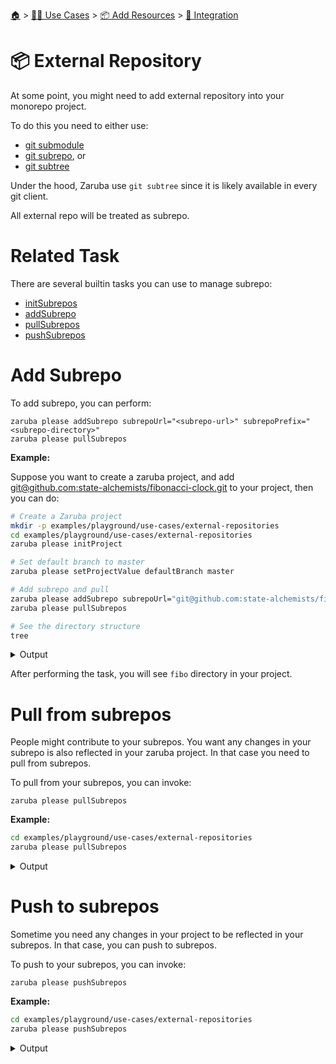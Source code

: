 <!--startTocHeader-->
[🏠](../../../README.md) > [👷🏽 Use Cases](../../README.md) > [📦 Add Resources](../README.md) > [🧩 Integration](README.md)
# 📦 External Repository
<!--endTocHeader-->


At some point, you might need to add external repository into your monorepo project.

To do this you need to either use:

* [git submodule](https://git-scm.com/book/en/v2/Git-Tools-Submodules)
* [git subrepo](https://github.com/ingydotnet/git-subrepo), or
* [git subtree](https://www.atlassian.com/git/tutorials/git-subtree)

Under the hood, Zaruba use `git subtree` since it is likely available in every git client.

All external repo will be treated as subrepo.

# Related Task

There are several builtin tasks you can use to manage subrepo:

* [initSubrepos](../../../core-tasks/initSubrepos.md)
* [addSubrepo](../../../core-tasks/addSubrepo.md)
* [pullSubrepos](../../../core-tasks/pullSubrepos.md)
* [pushSubrepos](../../../core-tasks/pushSubrepos.md)


# Add Subrepo

To add subrepo, you can perform:

```
zaruba please addSubrepo subrepoUrl="<subrepo-url>" subrepoPrefix="<subrepo-directory>" 
zaruba please pullSubrepos 

```

__Example:__

Suppose you want to create a zaruba project, and add [git@github.com:state-alchemists/fibonacci-clock.git](https://github.com/state-alchemists/fibonacci-clock) to your project, then you can do:

<!--startCode-->
```bash
# Create a Zaruba project
mkdir -p examples/playground/use-cases/external-repositories
cd examples/playground/use-cases/external-repositories
zaruba please initProject

# Set default branch to master
zaruba please setProjectValue defaultBranch master

# Add subrepo and pull
zaruba please addSubrepo subrepoUrl="git@github.com:state-alchemists/fibonacci-clock.git" subrepoPrefix="fibo" 
zaruba please pullSubrepos 

# See the directory structure
tree
```
 
<details>
<summary>Output</summary>
 
```````
💀 🔎 Job Starting...
         Elapsed Time: 1.198µs
         Current Time: 07:56:11
💀 🏁 Run 🚧 'initProject' command on /home/gofrendi/zaruba/docs/examples/playground/use-cases/external-repositories
💀    🚀 initProject          🚧 07:56:11.615 Initialized empty Git repository in /home/gofrendi/zaruba/docs/examples/playground/use-cases/external-repositories/.git/
💀    🚀 initProject          🚧 07:56:11.621 🎉🎉🎉
💀    🚀 initProject          🚧 07:56:11.621 Project created
💀 🎉 Successfully running 🚧 'initProject' command
💀 🔎 Job Running...
         Elapsed Time: 123.517928ms
         Current Time: 07:56:11
💀 🎉 🎉🎉🎉🎉🎉🎉🎉🎉🎉🎉🎉
💀 🎉 Job Complete!!! 🎉🎉🎉
💀 🔥 Terminating
💀 🔎 Job Ended...
         Elapsed Time: 324.375746ms
         Current Time: 07:56:11
zaruba please initProject  
zaruba please setProjectValue defaultBranch master -e '/home/gofrendi/zaruba/docs/examples/playground/use-cases/external-repositories/.env' -v '/home/gofrendi/zaruba/docs/examples/playground/use-cases/external-repositories/default.values.yaml'
🔥 Command   : zaruba please
🔥 Arguments : ["setProjectValue","defaultBranch","master"]
🔥 Stderr    : value of input variable 'variableName' does not match '^.+$': 
💀 🔎 Job Starting...
         Elapsed Time: 1.518µs
         Current Time: 07:56:12
💀 🏁 Run 🔎 'zrbIsProject' command on /home/gofrendi/zaruba/docs/examples/playground/use-cases/external-repositories
💀    🚀 zrbIsProject         🔎 07:56:12.549 Current directory is a valid zaruba project
💀 🎉 Successfully running 🔎 'zrbIsProject' command
💀 🏁 Run 🥂 'addSubrepo' command on /home/gofrendi/zaruba/docs/examples/playground/use-cases/external-repositories
💀    🚀 addSubrepo           🥂 07:56:12.673 🎉🎉🎉
💀    🚀 addSubrepo           🥂 07:56:12.673 Subrepo fibo has been added
💀 🎉 Successfully running 🥂 'addSubrepo' command
💀 🔎 Job Running...
         Elapsed Time: 235.580681ms
         Current Time: 07:56:12
💀 🎉 🎉🎉🎉🎉🎉🎉🎉🎉🎉🎉🎉
💀 🎉 Job Complete!!! 🎉🎉🎉
💀 🔥 Terminating
💀 🔎 Job Ended...
         Elapsed Time: 436.407803ms
         Current Time: 07:56:12
zaruba please addSubrepo -e '/home/gofrendi/zaruba/docs/examples/playground/use-cases/external-repositories/.env' -v 'subrepoUrl=git@github.com:state-alchemists/fibonacci-clock.git' -v 'subrepoPrefix=fibo' -v '/home/gofrendi/zaruba/docs/examples/playground/use-cases/external-repositories/default.values.yaml'
💀 🔎 Job Starting...
         Elapsed Time: 1.538µs
         Current Time: 07:56:13
💀 🏁 Run 🔎 'zrbIsProject' command on /home/gofrendi/zaruba/docs/examples/playground/use-cases/external-repositories
💀 🏁 Run 🔍 'zrbIsValidSubrepos' command on /home/gofrendi/zaruba/docs/examples/playground/use-cases/external-repositories
💀    🚀 zrbIsProject         🔎 07:56:13.252 Current directory is a valid zaruba project
💀    🚀 zrbIsValidSubrepos   🔍 07:56:13.253 All Subrepos are valid
💀 🎉 Successfully running 🔎 'zrbIsProject' command
💀 🎉 Successfully running 🔍 'zrbIsValidSubrepos' command
💀 🏁 Run 📦 'initSubrepos' command on /home/gofrendi/zaruba/docs/examples/playground/use-cases/external-repositories
💀    🚀 initSubrepos         📦 07:56:13.515 fibo origin is not exist
💀    🚀 initSubrepos         📦 07:56:13.525 [master (root-commit) ea458f6] 💀 Save works before pulling from git@github.com:state-alchemists/fibonacci-clock.git
💀    🚀 initSubrepos         📦 07:56:13.525  3 files changed, 92 insertions(+)
💀    🚀 initSubrepos         📦 07:56:13.525  create mode 100644 .gitignore
💀    🚀 initSubrepos         📦 07:56:13.525  create mode 100644 default.values.yaml
💀    🚀 initSubrepos         📦 07:56:13.525  create mode 100644 index.zaruba.yaml
💀    🚀 initSubrepos         📦 07:56:13.551 git fetch fibo master
💀 🔥 🚀 initSubrepos         📦 07:56:16.98  warning: no common commits
💀 🔥 🚀 initSubrepos         📦 07:56:17.409 From github.com:state-alchemists/fibonacci-clock
💀 🔥 🚀 initSubrepos         📦 07:56:17.409  * branch            master     -> FETCH_HEAD
💀 🔥 🚀 initSubrepos         📦 07:56:17.409  * [new branch]      master     -> fibo/master
💀 🔥 🚀 initSubrepos         📦 07:56:17.433 Added dir 'fibo'
💀 🔥 🚀 initSubrepos         📦 07:56:20.402 From github.com:state-alchemists/fibonacci-clock
💀 🔥 🚀 initSubrepos         📦 07:56:20.402  * branch            master     -> FETCH_HEAD
💀 🔥 🚀 initSubrepos         📦 07:56:23.591 From github.com:state-alchemists/fibonacci-clock
💀 🔥 🚀 initSubrepos         📦 07:56:23.591  * branch            master     -> FETCH_HEAD
💀    🚀 initSubrepos         📦 07:56:23.9   Already up to date.
💀    🚀 initSubrepos         📦 07:56:23.9   🎉🎉🎉
💀    🚀 initSubrepos         📦 07:56:23.9   Subrepos Initialized
💀 🎉 Successfully running 📦 'initSubrepos' command
💀 🏁 Run 🔽 'pullSubrepos' command on /home/gofrendi/zaruba/docs/examples/playground/use-cases/external-repositories
💀    🚀 pullSubrepos         🔽 07:56:24.025 On branch master
💀    🚀 pullSubrepos         🔽 07:56:24.025 nothing to commit, working tree clean
💀 🔥 🚀 pullSubrepos         🔽 07:56:26.902 From github.com:state-alchemists/fibonacci-clock
💀 🔥 🚀 pullSubrepos         🔽 07:56:26.902  * branch            master     -> FETCH_HEAD
💀    🚀 pullSubrepos         🔽 07:56:27.198 Already up to date.
💀    🚀 pullSubrepos         🔽 07:56:27.199 🎉🎉🎉
💀    🚀 pullSubrepos         🔽 07:56:27.199 Subrepos pulled
💀 🎉 Successfully running 🔽 'pullSubrepos' command
💀 🔎 Job Running...
         Elapsed Time: 14.057355553s
         Current Time: 07:56:27
💀 🎉 🎉🎉🎉🎉🎉🎉🎉🎉🎉🎉🎉
💀 🎉 Job Complete!!! 🎉🎉🎉
💀 🔥 Terminating
💀 🔎 Job Ended...
         Elapsed Time: 14.258684031s
         Current Time: 07:56:27
zaruba please pullSubrepos -e '/home/gofrendi/zaruba/docs/examples/playground/use-cases/external-repositories/.env' -v '/home/gofrendi/zaruba/docs/examples/playground/use-cases/external-repositories/default.values.yaml'
.
├── default.values.yaml
├── fibo
│   ├── Dockerfile
│   ├── README.md
│   ├── bootstrap.unity.css
│   ├── index.css
│   ├── index.html
│   ├── index.js
│   ├── jquery.js
│   ├── sample.env
│   └── start.sh
├── index.zaruba.yaml
└── log.zaruba.csv

1 directory, 12 files
```````
</details>
<!--endCode-->

After performing the task, you will see `fibo` directory in your project.

# Pull from subrepos

People might contribute to your subrepos. You want any changes in your subrepo is also reflected in your zaruba project. In that case you need to pull from subrepos.

To pull from your subrepos, you can invoke:

```
zaruba please pullSubrepos
```

__Example:__

<!--startCode-->
```bash
cd examples/playground/use-cases/external-repositories
zaruba please pullSubrepos
```
 
<details>
<summary>Output</summary>
 
```````
💀 🔎 Job Starting...
         Elapsed Time: 1.848µs
         Current Time: 07:56:27
💀 🏁 Run 🔎 'zrbIsProject' command on /home/gofrendi/zaruba/docs/examples/playground/use-cases/external-repositories
💀 🏁 Run 🔍 'zrbIsValidSubrepos' command on /home/gofrendi/zaruba/docs/examples/playground/use-cases/external-repositories
💀    🚀 zrbIsProject         🔎 07:56:27.825 Current directory is a valid zaruba project
💀    🚀 zrbIsValidSubrepos   🔍 07:56:27.825 All Subrepos are valid
💀 🎉 Successfully running 🔎 'zrbIsProject' command
💀 🎉 Successfully running 🔍 'zrbIsValidSubrepos' command
💀 🏁 Run 📦 'initSubrepos' command on /home/gofrendi/zaruba/docs/examples/playground/use-cases/external-repositories
💀    🚀 initSubrepos         📦 07:56:28.09  🎉🎉🎉
💀    🚀 initSubrepos         📦 07:56:28.09  Subrepos Initialized
💀 🎉 Successfully running 📦 'initSubrepos' command
💀 🏁 Run 🔽 'pullSubrepos' command on /home/gofrendi/zaruba/docs/examples/playground/use-cases/external-repositories
💀    🚀 pullSubrepos         🔽 07:56:28.217 On branch master
💀    🚀 pullSubrepos         🔽 07:56:28.217 nothing to commit, working tree clean
💀 🔥 🚀 pullSubrepos         🔽 07:56:31.243 From github.com:state-alchemists/fibonacci-clock
💀 🔥 🚀 pullSubrepos         🔽 07:56:31.243  * branch            master     -> FETCH_HEAD
💀    🚀 pullSubrepos         🔽 07:56:31.622 Already up to date.
💀    🚀 pullSubrepos         🔽 07:56:31.623 🎉🎉🎉
💀    🚀 pullSubrepos         🔽 07:56:31.623 Subrepos pulled
💀 🎉 Successfully running 🔽 'pullSubrepos' command
💀 🔎 Job Running...
         Elapsed Time: 3.908725002s
         Current Time: 07:56:31
💀 🎉 🎉🎉🎉🎉🎉🎉🎉🎉🎉🎉🎉
💀 🎉 Job Complete!!! 🎉🎉🎉
💀 🔥 Terminating
💀 🔎 Job Ended...
         Elapsed Time: 4.109907192s
         Current Time: 07:56:31
zaruba please pullSubrepos -e '/home/gofrendi/zaruba/docs/examples/playground/use-cases/external-repositories/.env' -v '/home/gofrendi/zaruba/docs/examples/playground/use-cases/external-repositories/default.values.yaml'
```````
</details>
<!--endCode-->

# Push to subrepos

Sometime you need any changes in your project to be reflected in your subrepos. In that case, you can push to subrepos.

To push to your subrepos, you can invoke:

```
zaruba please pushSubrepos
```

__Example:__

<!--startCode-->
```bash
cd examples/playground/use-cases/external-repositories
zaruba please pushSubrepos
```
 
<details>
<summary>Output</summary>
 
```````
💀 🔎 Job Starting...
         Elapsed Time: 2.158µs
         Current Time: 07:56:32
💀 🏁 Run 🔍 'zrbIsValidSubrepos' command on /home/gofrendi/zaruba/docs/examples/playground/use-cases/external-repositories
💀 🏁 Run 🔎 'zrbIsProject' command on /home/gofrendi/zaruba/docs/examples/playground/use-cases/external-repositories
💀 🏁 Run 🔗 'updateProjectLinks' command on /home/gofrendi/zaruba/docs/examples/playground/use-cases/external-repositories
💀    🚀 zrbIsValidSubrepos   🔍 07:56:32.235 All Subrepos are valid
💀    🚀 zrbIsProject         🔎 07:56:32.236 Current directory is a valid zaruba project
💀    🚀 updateProjectLinks   🔗 07:56:32.236 🎉🎉🎉
💀    🚀 updateProjectLinks   🔗 07:56:32.236 Links updated
💀 🎉 Successfully running 🔍 'zrbIsValidSubrepos' command
💀 🎉 Successfully running 🔎 'zrbIsProject' command
💀 🎉 Successfully running 🔗 'updateProjectLinks' command
💀 🏁 Run 📦 'initSubrepos' command on /home/gofrendi/zaruba/docs/examples/playground/use-cases/external-repositories
💀    🚀 initSubrepos         📦 07:56:32.491 🎉🎉🎉
💀    🚀 initSubrepos         📦 07:56:32.491 Subrepos Initialized
💀 🎉 Successfully running 📦 'initSubrepos' command
💀 🏁 Run 🔼 'pushSubrepos' command on /home/gofrendi/zaruba/docs/examples/playground/use-cases/external-repositories
💀    🚀 pushSubrepos         🔼 07:56:32.611 On branch master
💀    🚀 pushSubrepos         🔼 07:56:32.611 nothing to commit, working tree clean
💀    🚀 pushSubrepos         🔼 07:56:32.625 git push using:  fibo master
💀 🔥 🚀 pushSubrepos         🔼 07:56:35.836 1/3 (0) [0]2/3 (0) [0]3/3 (0) [0]3/3 (1) [1]3/3 (1) [2]Everything up-to-date
💀    🚀 pushSubrepos         🔼 07:56:35.837 🎉🎉🎉
💀    🚀 pushSubrepos         🔼 07:56:35.837 Subrepos pushed
💀 🎉 Successfully running 🔼 'pushSubrepos' command
💀 🔎 Job Running...
         Elapsed Time: 3.717513523s
         Current Time: 07:56:35
💀 🎉 🎉🎉🎉🎉🎉🎉🎉🎉🎉🎉🎉
💀 🎉 Job Complete!!! 🎉🎉🎉
💀 🔥 Terminating
💀 🔎 Job Ended...
         Elapsed Time: 3.919817537s
         Current Time: 07:56:36
zaruba please pushSubrepos -e '/home/gofrendi/zaruba/docs/examples/playground/use-cases/external-repositories/.env' -v '/home/gofrendi/zaruba/docs/examples/playground/use-cases/external-repositories/default.values.yaml'
```````
</details>
<!--endCode-->


<!--startTocSubTopic-->
<!--endTocSubTopic-->